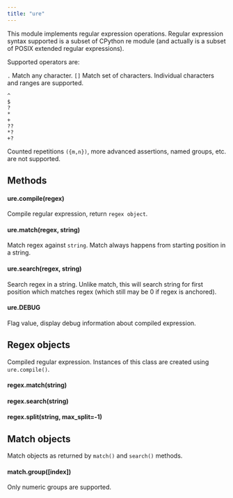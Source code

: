 ```yaml
---
title: "ure"
---
```


This module implements regular expression operations. Regular expression syntax supported is a subset of CPython re module (and actually is a subset of POSIX extended regular expressions).

Supported operators are:

`.` Match any character. `[]` Match set of characters. Individual characters and ranges are supported.

```text
^
$
?
*
+
??
*?
+?
```

Counted repetitions `({m,n})`, more advanced assertions, named groups, etc. are not supported.

## Methods

#### ure.compile(regex)

Compile regular expression, return `regex object`.

#### ure.match(regex, string)

Match regex against `string`. Match always happens from starting position in a string.

#### ure.search(regex, string)

Search regex in a string. Unlike match, this will search string for first position which matches regex (which still may be 0 if regex is anchored).

#### ure.DEBUG

Flag value, display debug information about compiled expression.

## Regex objects

Compiled regular expression. Instances of this class are created using `ure.compile()`.

#### regex.match(string)

#### regex.search(string)

#### regex.split(string, max\_split=-1)

## Match objects

Match objects as returned by `match()` and `search()` methods.

#### match.group(\[index\])

Only numeric groups are supported.


